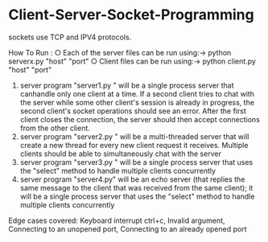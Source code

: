 # Client-Server-Socket-Programming
sockets use TCP and IPV4 protocols.

How To Run :
○ Each of the server files can be run using:-> python serverx.py "host" "port"
○ Client files can be run using:-> python client.py "host" "port"

1. server program "server1.py " will be a single process server that canhandle only one client at a time. If a second client tries to chat with the server while some other client's session is already in progress, the second client's socket operations should see an error. After the first client closes the connection, the server should then accept connections from the other client.
2. server program "server2.py " will be a multi-threaded server that will create a new thread for every new client request it receives. Multiple clients should be able to simultaneously chat with the server
3. server program "server3.py " will be a single process server that uses the "select" method to handle multiple clients concurrently
4. server program "server4.py" will be an echo server (that replies the same message to the client that was received from the same client); it will be a single process server that uses the "select" method to handle multiple clients concurrently

Edge cases covered:
Keyboard interrupt ctrl+c,
Invalid argument,
Connecting to an unopened port,
Connecting to an already opened port

